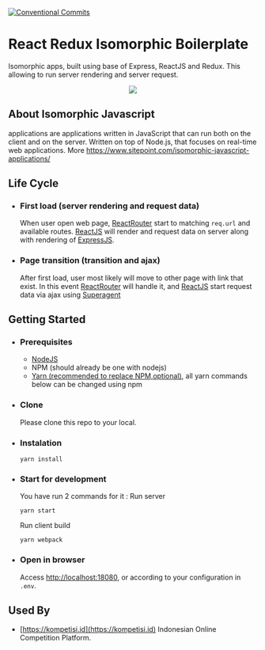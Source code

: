 
[![Conventional Commits](https://img.shields.io/badge/Conventional%20Commits-1.0.0-yellow.svg)](https://conventionalcommits.org)

# React Redux Isomorphic Boilerplate
Isomorphic apps, built using base of Express, ReactJS and Redux. This allowing to run server rendering and server request.

<div style="text-align:center">
<img src="https://pbs.twimg.com/media/DL56FSWVoAA-BUA.jpg:large" />
</div>

## About Isomorphic Javascript
applications are applications written in JavaScript that can run both on the client and on the server. Written on top of Node.js, that focuses on real-time web applications. More https://www.sitepoint.com/isomorphic-javascript-applications/

## Life Cycle
* ### First load (server rendering and request data)
    When user open web page, [ReactRouter](https://github.com/ReactTraining/react-router) start to matching `req.url` and available routes. [ReactJS](reactjs.org) will render and request data on server along with rendering of [ExpressJS](reactjs.org).
* ### Page transition (transition and ajax)
    After first load, user most likely will move to other page with link that exist. In this event [ReactRouter](https://github.com/ReactTraining/react-router) will handle it, and [ReactJS](reactjs.org) start request data via ajax using [Superagent](https://visionmedia.github.io/superagent/)

## Getting Started
* ### Prerequisites
    * [NodeJS](https://nodejs.org/en/download/) 
    * NPM (should already be one with nodejs)
    * [Yarn (recommended to replace NPM,optional)](https://yarnpkg.com), all yarn commands below can be changed using npm
* ### Clone 
    Please clone this repo to your local.
* ### Instalation 
    ```
    yarn install
    ```
* ### Start for development 
    You have run 2 commands for it :
    Run server 
    ```
    yarn start
    ```
    Run client build 
    ```
    yarn webpack
    ```
* ### Open in browser
    Access [http://localhost:18080](http://localhost:18080), or according to your configuration in `.env`.

## Used By 
* [https://kompetisi.id](https://kompetisi.id) Indonesian Online Competition Platform.
